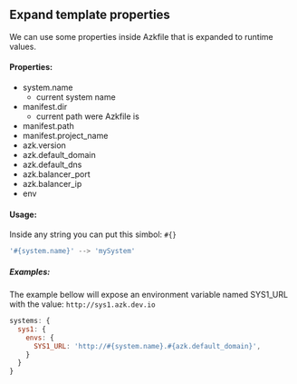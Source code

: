 ## Expand template properties

We can use some properties inside Azkfile that is expanded to runtime values.

#### Properties:

- system.name
  - current system name
- manifest.dir
  - current path were Azkfile is
- manifest.path
- manifest.project_name
- azk.version
- azk.default_domain
- azk.default_dns
- azk.balancer_port
- azk.balancer_ip
- env

#### Usage:

Inside any string you can put this simbol: `#{}`

```js
'#{system.name}' --> 'mySystem'
```

##### Examples:

The example bellow will expose an environment variable named SYS1_URL with the value: `http://sys1.azk.dev.io`

```js
systems: {
  sys1: {
    envs: {
      SYS1_URL: 'http://#{system.name}.#{azk.default_domain}',
    }
  }
}
```

